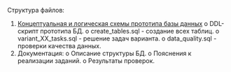 Структура файлов:
1. [Концептуальная и логическая схемы прототипа базы данных](Module2/dw.png)
o DDL-скрипт прототипа БД.
o create_tables.sql - создание всех таблиц.
o variant_XX_tasks.sql - решение задач варианта.
o data_quality.sql - проверки качества данных.
2. Документация:
o Описание структуры БД.
o Пояснения к реализации заданий.
o Результаты проверок.
